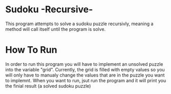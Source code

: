 # Sudoku -Recursive-
This program attempts to solve a sudoku puzzle recursivly, meaning a method will call itself until the program is solve.

# How To Run
In order to run this program you will have to implement an unsolved puzzle into the variable "grid". Currently, the grid is filled with
empty values so you will only have to manualy change the values that are in the puzzle you want to implemnt.  When you want to run, jsut run the program
and it will print you the finial result (a solved sudoku puzzle)
